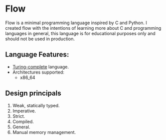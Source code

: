 # Flow

Flow is a minimal programming language inspired by C and Python. I created 
flow with the intentions of learning more about C and programming languages in
general, this language is for educational purposes only and should not be used
in production.


## Language Features:

- [Turing-complete](https://en.wikipedia.org/wiki/Turing_completeness) language.
- Architectures supported:
  - x86\_64


## Design principals
  1. Weak, statically typed.
  2. Imperative.
  3. Strict.
  4. Compiled.
  5. General.
  6. Manual memory management.

